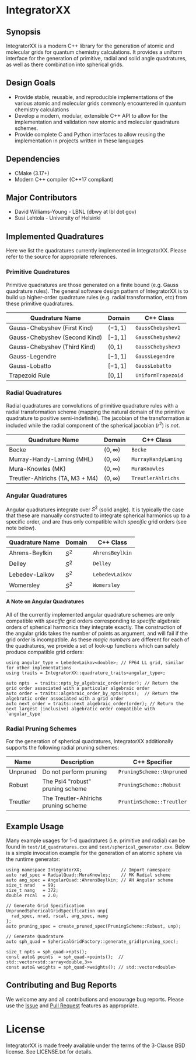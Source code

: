 # IntegratorXX

## Synopsis

IntegratorXX is a modern C++ library for the generation of atomic and molecular
grids for quantum chemistry calculations. It provides a uniform interface for
the generation of primitive, radial and solid angle quadratures, as well as
there combination into spherical grids.

## Design Goals 

* Provide stable, reusable, and reproducible implementations of the various atomic and
molecular grids commonly encountered in quantum chemistry calculations
* Develop a modern, modular, extensible C++ API to allow for the implementation
and validation new atomic and molecular quadrature schemes.
* Provide complete C and Python interfaces to allow reusing the implementation in projects written in these languages

## Dependencies

* CMake (3.17+)
* Modern C++ compiler (C++17 compliant)

## Major Contributors

* David Williams-Young - LBNL (dbwy at lbl dot gov)
* Susi Lehtola - University of Helsinki

## Implemented Quadratures

Here we list the quadratures currently implemented in IntegratorXX. Please refer to the
source for appropriate references.



### Primitive Quadratures

Primitive quadratures are those generated on a finite bound (e.g. Gauss
quadrature rules). The general software design pattern of IntegratorXX is to
build up higher-order quadrature rules (e.g. radial transformation, etc) from
these primitive quadratures.

| Quadrature Name                 | Domain    | C++ Class           |
|---------------------------------|-----------|---------------------|
| Gauss-Chebyshev (First Kind)    | $(-1,1)$  | `GaussChebyshev1`   |
| Gauss-Chebyshev (Second Kind)   | $[-1,1]$  | `GaussChebyshev2`   |
| Gauss-Chebyshev (Third Kind)    | $(0,1)$   | `GaussChebyshev3`   |
| Gauss-Legendre                  | $[-1,1]$  | `GaussLegendre`     |
| Gauss-Lobatto                   | $[-1,1]$  | `GaussLobatto`      |
| Trapezoid Rule                  | $[0,1]$   | `UniformTrapezoid`  |

### Radial Quadratures

Radial quadratures are convolutions of primitive quadrature rules with a radial
transformation scheme (mapping the natural domain of the primitive quadrature
to positive semi-indefinite). The jacobian of the transformation *is* included
while the radial component of the spherical jacobian ($r^2$) is *not*.

| Quadrature Name                 | Domain       | C++ Class           |
|---------------------------------|--------------|---------------------|
| Becke                           | $(0,\infty)$ | `Becke`             |
| Murray-Handy-Laming (MHL)       | $(0,\infty)$ | `MurrayHandyLaming` |
| Mura-Knowles (MK)               | $(0,\infty)$ | `MuraKnowles`       |
| Treutler-Ahlrichs (TA, M3 + M4) | $(0,\infty)$ | `TreutlerAhlrichs`  |


### Angular Quadratures

Angular quadratures integrate over $S^2$ (solid angle). It is typically the
case that these are manually constructed to integrate spherical harmonics up to
a specific order, and are thus only compatible witch *specific* grid orders (see
note below).

| Quadrature Name                 | Domain  | C++ Class           |
|---------------------------------|---------|---------------------|
| Ahrens-Beylkin                  | $S^2$   | `AhrensBeylkin`     |
| Delley                          | $S^2$   | `Delley`            |
| Lebedev-Laikov                  | $S^2$   | `LebedevLaikov`     |
| Womersley                       | $S^2$   | `Womersley`         |

#### A Note on Angular Quadratures

All of the currently implemented angular quadrature schemes are only compatible
with *specific* grid orders corresponding to *specific* algebraic orders of
spherical harmonics they integrate exactly.  The construction of the angular
grids takes the number of points as argument, and will fail if the grid order
is incompatible. As these *magic numbers* are different for each of the
quadratures, we provide a set of look-up functions which can safely produce
compatible grid orders:

```
using angular_type = LebedevLaikov<double>; // FP64 LL grid, similar for other implementations
using traits = IntegratorXX::quadrature_traits<angular_type>;

auto npts  = traits::npts_by_algebraic_order(order); // Return the grid order associated with a particular algebraic order
auto order = traits::algebraic_order_by_npts(npts);  // Return the algebratic order associated with a grid order
auto next_order = traits::next_algebraic_order(order); // Return the next largest (inclusive) algebratic order compatible with `angular_type` 
```

### Radial Pruning Schemes

For the generation of spherical quadratures, IntegratorXX additionally supports
the following radial pruning schemes:

| Name      | Description                          | C++ Specifier             |
|-----------|--------------------------------------|---------------------------|
| Unpruned  | Do not perform pruning               | `PruningScheme::Unpruned` |
| Robust    | The Psi4 "robust" pruning scheme     | `PruningScheme::Robust`   |
| Treutler  | The Treutler-Ahlrichs pruning scheme | `PruntinScheme::Treutler` |



## Example Usage

Many example usages for 1-d quadratures (i.e. primitive and radial) can be
found in `test/1d_quadratures.cxx` and `test/spherical_generator.cxx`. Below is
a simple invocation example for the generation of an atomic sphere via the
runtime generator:
```
using namespace IntegratorXX;               // Import namespace
auto rad_spec = RadialQuad::MuraKnowles;    // MK Radial scheme
auto ang_spec = AngularQuad::AhrensBeylkin; // AH Angular scheme
size_t nrad   = 99;
size_t nang   = 372;
double rscal  = 2.0;

// Generate Grid Specification
UnprunedSphericalGridSpecification unp{
  rad_spec, nrad, rscal, ang_spec, nang
};
auto pruning_spec = create_pruned_spec(PruningScheme::Robust, unp); 

// Generate Quadrature
auto sph_quad = SphericalGridFactory::generate_grid(pruning_spec);

size_t npts = sph_quad->npts();
const auto& points  = sph_quad->points();  // std::vector<std::array<double,3>>
const auto& weights = sph_quad->weights(); // std::vector<double>

```

## Contributing and Bug Reports

We welcome any and all contributions and encourage bug reports. Please use the
[Issue](https://github.com/wavefunction91/IntegratorXX/issues) and 
[Pull Request](https://github.com/wavefunction91/IntegratorXX/pulls) features as appropriate.

# License

IntegratorXX is made freely available under the terms of the 3-Clause BSD license. See
LICENSE.txt for details.
